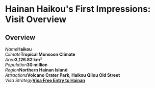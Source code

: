 # Hainan Haikou's First Impressions: Visit Overview

## Overview

<Description>
<div><i>Name</i><b>Haikou</b></div>
<div><i>Climate</i><b>Tropical Monsoon Climate</b></div>
<div><i>Area</i><b>3,126.82 km²</b></div>
<div><i>Population</i><b>30 million</b></div>
<div><i>Region</i><b>Northern Hainan Island</b></div>
<div long><i>Attractions</i><b>Volcano Crater Park, Haikou Qilou Old Street</b></div>
<div long><i>Visa Strategy</i><b><a href="/guide/visa#visa-free-entry-to-hainan">Visa Free Entry to Hainan</a></b></div>
</Description>
